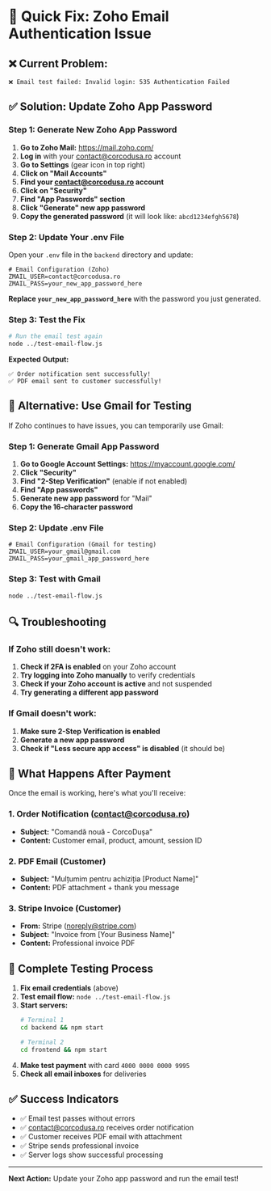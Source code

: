 # 🔧 Quick Fix: Zoho Email Authentication Issue

## ❌ **Current Problem:**
```
❌ Email test failed: Invalid login: 535 Authentication Failed
```

## ✅ **Solution: Update Zoho App Password**

### **Step 1: Generate New Zoho App Password**

1. **Go to Zoho Mail:** https://mail.zoho.com/
2. **Log in** with your contact@corcodusa.ro account
3. **Go to Settings** (gear icon in top right)
4. **Click on "Mail Accounts"**
5. **Find your contact@corcodusa.ro account**
6. **Click on "Security"**
7. **Find "App Passwords" section**
8. **Click "Generate" new app password**
9. **Copy the generated password** (it will look like: `abcd1234efgh5678`)

### **Step 2: Update Your .env File**

Open your `.env` file in the `backend` directory and update:

```env
# Email Configuration (Zoho)
ZMAIL_USER=contact@corcodusa.ro
ZMAIL_PASS=your_new_app_password_here
```

**Replace `your_new_app_password_here`** with the password you just generated.

### **Step 3: Test the Fix**

```bash
# Run the email test again
node ../test-email-flow.js
```

**Expected Output:**
```
✅ Order notification sent successfully!
✅ PDF email sent to customer successfully!
```

## 🚨 **Alternative: Use Gmail for Testing**

If Zoho continues to have issues, you can temporarily use Gmail:

### **Step 1: Generate Gmail App Password**

1. **Go to Google Account Settings:** https://myaccount.google.com/
2. **Click "Security"**
3. **Find "2-Step Verification"** (enable if not enabled)
4. **Find "App passwords"**
5. **Generate new app password** for "Mail"
6. **Copy the 16-character password**

### **Step 2: Update .env File**

```env
# Email Configuration (Gmail for testing)
ZMAIL_USER=your_gmail@gmail.com
ZMAIL_PASS=your_gmail_app_password_here
```

### **Step 3: Test with Gmail**

```bash
node ../test-email-flow.js
```

## 🔍 **Troubleshooting**

### **If Zoho still doesn't work:**

1. **Check if 2FA is enabled** on your Zoho account
2. **Try logging into Zoho manually** to verify credentials
3. **Check if your Zoho account is active** and not suspended
4. **Try generating a different app password**

### **If Gmail doesn't work:**

1. **Make sure 2-Step Verification is enabled**
2. **Generate a new app password**
3. **Check if "Less secure app access" is disabled** (it should be)

## 📧 **What Happens After Payment**

Once the email is working, here's what you'll receive:

### **1. Order Notification (contact@corcodusa.ro)**
- **Subject:** "Comandă nouă - CorcoDușa"
- **Content:** Customer email, product, amount, session ID

### **2. PDF Email (Customer)**
- **Subject:** "Mulțumim pentru achiziția [Product Name]"
- **Content:** PDF attachment + thank you message

### **3. Stripe Invoice (Customer)**
- **From:** Stripe (noreply@stripe.com)
- **Subject:** "Invoice from [Your Business Name]"
- **Content:** Professional invoice PDF

## 🧪 **Complete Testing Process**

1. **Fix email credentials** (above)
2. **Test email flow:** `node ../test-email-flow.js`
3. **Start servers:**
   ```bash
   # Terminal 1
   cd backend && npm start
   
   # Terminal 2
   cd frontend && npm start
   ```
4. **Make test payment** with card `4000 0000 0000 9995`
5. **Check all email inboxes** for deliveries

## ✅ **Success Indicators**

- ✅ Email test passes without errors
- ✅ contact@corcodusa.ro receives order notification
- ✅ Customer receives PDF email with attachment
- ✅ Stripe sends professional invoice
- ✅ Server logs show successful processing

---

**Next Action:** Update your Zoho app password and run the email test! 